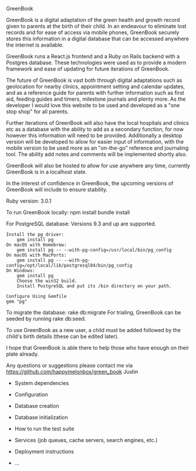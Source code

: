GreenBook

GreenBook is a digital adaptation of the green health and growth record given to
parents at the birth of their child. In an endeavour to eliminate lost records and for
ease of access via mobile phones, GreenBook securely stores this information in a
digital database that can be accessed anywhere the internet is available.

GreenBook runs a React.js frontend and a Ruby on Rails backend with a Postgres database.
These technologies were used as to provide a modern framework and ease of updating for 
future iterations of GreenBook.

The future of GreenBook is vast both through digital adaptations such as geolocation
for nearby clinics, appointment setting and calendar updates, and as a reference guide
for parents with further information such as first aid, feeding guides and timers, milestone
journals and plenty more. As the developer I would love this website to be used and developed
as a "one stop shop" for all parents.

Further iterations of GreenBook will also have the local hospitals and clinics etc as a database 
with the ability to add as a secondary function, for now however this information will need to be 
provided. Additionally a desktop version will be developed to allow for easier input of information,
with the mobile version to be used more as an "on-the-go" reference and journaling tool. The ability
add notes and comments will be implemented shortly also.

GreenBook will also be hosted to allow for use anywhere any time, currently GreenBook is in a
localhost state.

In the interest of confidence in GreenBook, the upcoming versions of GreenBook will include
to ensure stability.

Ruby version: 3.0.1

To run GreenBook locally:
    npm install
    bundle install

For PostgreSQL database: Versions 9.3 and up are supported.

    Install the pg driver:
        gem install pg
    On macOS with Homebrew:
        gem install pg -- --with-pg-config=/usr/local/bin/pg_config
    On macOS with MacPorts:
        gem install pg -- --with-pg-config=/opt/local/lib/postgresql84/bin/pg_config
    On Windows:
        gem install pg
        Choose the win32 build.
        Install PostgreSQL and put its /bin directory on your path.

    Configure Using Gemfile
    gem "pg"

To migrate the database: rake db:migrate
For trialing, GreenBook can be seeded by running rake db:seed.

To use GreenBook as a new user, a child must be added followed by the child's
birth details (these can be edited later). 

I hope that GreenBook is able there to help those who have enough on their plate already.

Any questions or suggestions please contact me via https://github.com/happymelonbox/green_book
Justin





* System dependencies

* Configuration

* Database creation

* Database initialization

* How to run the test suite

* Services (job queues, cache servers, search engines, etc.)

* Deployment instructions

* ...
